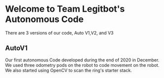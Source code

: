 # Welcome to Team Legitbot's Autonomous Code

There are 3 versions of our code, Auto V1,V2, and V3

## AutoV1
Our first autonomous Code developed during the end of 2020 in December. We used three odometry pods on the robot to code movement on the robot. We also started using OpenCV to 
scan the ring's starter stack.
